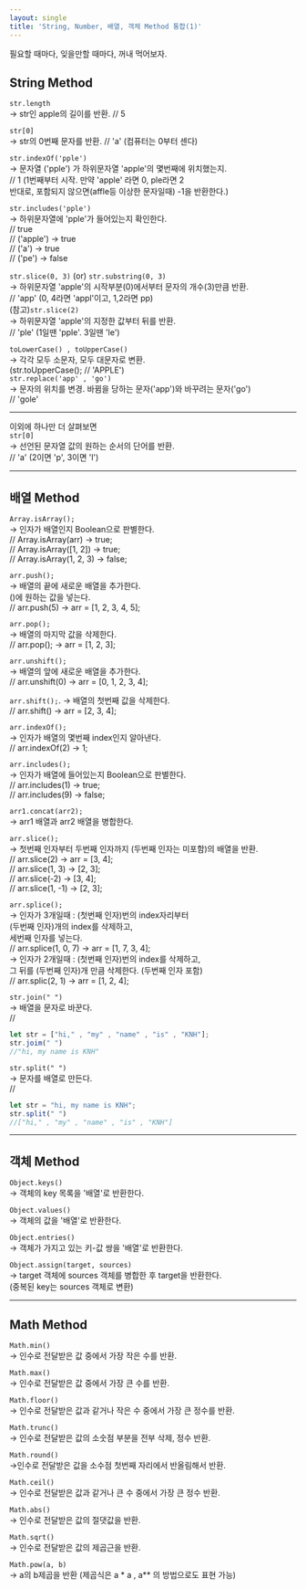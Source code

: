 ```yaml
---
layout: single
title: 'String, Number, 배열, 객체 Method 통합(1)'
---
```


필요할 때마다, 잊을만할 때마다, 꺼내 먹어보자.

<h2>String Method</h2>

>
`str.length`  
-> str인 apple의 길이를 반환. // 5  

>
`str[0]`  
-> str의 0번째 문자를 반환. // 'a' (컴퓨터는 0부터 센다)  

>
`str.indexOf('pple')`  
-> 문자열 ('pple') 가 하위문자열 'apple'의 몇번째에 위치했는지.  
// 1 (1번째부터 시작. 만약 'apple' 라면 0, ple라면 2  
반대로, 포함되지 않으면(affle등 이상한 문자일때) -1을 반환한다.)  

>
`str.includes('pple')`  
-> 하위문자열에 'pple'가 들어있는지 확인한다.  
// true  
// ('apple') -> true  
// ('a') -> true  
// ('pe') -> false  

>
`str.slice(0, 3)` (or) `str.substring(0, 3)`  
-> 하위문자열 'apple'의 시작부분(0)에서부터 문자의 개수(3)만큼 반환.  
// 'app' (0, 4라면 'appl'이고, 1,2라면 pp)  
(참고)`str.slice(2)`  
-> 하위문자열 'apple'의 지정한 값부터 뒤를 반환.  
// 'ple' (1일땐 'pple'. 3일땐 'le')  

>
`toLowerCase() , toUpperCase()`  
-> 각각 모두 소문자, 모두 대문자로 변환.  
(str.toUpperCase(); // 'APPLE')  
`str.replace('app' , 'go')`  
-> 문자의 위치를 변경. 바뀜을 당하는 문자('app')와 바꾸려는 문자('go')  
// 'gole'  


****
이외에 하나만 더 살펴보면  
`str[0]`  
-> 선언된 문자열 값의 원하는 순서의 단어를 반환.  
// 'a' (2이면 'p', 	3이면 'l')  

****

<h2>배열 Method</h2>

>
`Array.isArray();`  
-> 인자가 배열인지 Boolean으로 판별한다.  
// Array.isArray(arr) -> true;  
// Array.isArray([1, 2]) -> true;  
// Array.isArray(1, 2, 3) -> false;

>
`arr.push();`  
-> 배열의 끝에 새로운 배열을 추가한다.  
()에 원하는 값을 넣는다.  
// arr.push(5) -> arr = [1, 2, 3, 4, 5];

>
`arr.pop();`  
-> 배열의 마지막 값을 삭제한다.  
// arr.pop(); -> arr = [1, 2, 3];

>
`arr.unshift();`  
-> 배열의 앞에 새로운 배열을 추가한다.  
// arr.unshift(0) -> arr = [0, 1, 2, 3, 4];

>
`arr.shift();`. 
-> 배열의 첫번째 값을 삭제한다.  
// arr.shift() -> arr = [2, 3, 4];

>
`arr.indexOf();`  
-> 인자가 배열의 몇번째 index인지 알아낸다.  
// arr.indexOf(2) -> 1;

>
`arr.includes();`  
-> 인자가 배열에 들어있는지 Boolean으로 판별한다.  
// arr.includes(1) -> true;  
// arr.includes(9) -> false;

>
`arr1.concat(arr2);`  
-> arr1 배열과 arr2 배열을 병합한다.

>
`arr.slice();`  
-> 첫번째 인자부터 두번째 인자까지 (두번째 인자는 미포함)의 배열을 반환.  
// arr.slice(2) -> arr = [3, 4];  
// arr.slice(1, 3) -> [2, 3];  
// arr.slice(-2) -> [3, 4];  
// arr.slice(1, -1) -> [2, 3];  

>
`arr.splice();`  
-> 인자가 3개일때 : (첫번째 인자)번의 index자리부터  
(두번째 인자)개의 index를 삭제하고,  
세번째 인자를 넣는다.  
// arr.splice(1, 0, 7) -> arr = [1, 7, 3, 4];  
-> 인자가 2개일때 : (첫번째 인자)번의 index를 삭제하고,  
그 뒤를 (두번째 인자)개 만큼 삭제한다. (두번째 인자 포함)  
// arr.splic(2, 1) -> arr = [1, 2, 4];  

>
`str.join(" ")`  
-> 배열을 문자로 바꾼다.  
//  
```javascript
let str = ["hi," , "my" , "name" , "is" , "KNH"];
str.joim(" ")
//"hi, my name is KNH"
```  

>
`str.split(" ")`  
-> 문자를 배열로 만든다.  
//  
```javascript
let str = "hi, my name is KNH";
str.split(" ")
//["hi," , "my" , "name" , "is" , "KNH"]
```   

***

<h2>객체 Method</h2>  

>
`Object.keys()`  
-> 객체의 key 목록을 '배열'로 반환한다.  

>
`Object.values()`  
-> 객체의 값을 '배열'로 반환한다.  

>
`Object.entries()`  
-> 객체가 가지고 있는 키-값 쌍을 '배열'로 반환한다.  

>
`Object.assign(target, sources)`  
-> target 객체에 sources 객체를 병합한 후 target을 반환한다.  
(중복된 key는 sources 객체로 변환) 

***

<h2>Math Method</h2>

> 
`Math.min()`  
-> 인수로 전달받은 값 중에서 가장 작은 수를 반환.  

>
`Math.max()`  
-> 인수로 전달받은 값 중에서 가장 큰 수를 반환.  

>
`Math.floor()`  
-> 인수로 전달받은 값과 같거나 작은 수 중에서 가장 큰 정수를 반환.  

>
`Math.trunc()`  
-> 인수로 전달받은 값의 소숫점 부분을 전부 삭제, 정수 반환.  

>
`Math.round()`  
->인수로 전달받은 값을 소수점 첫번째 자리에서 반올림해서 반환.  

>
`Math.ceil()`  
-> 인수로 전달받은 값과 같거나 큰 수 중에서 가장 큰 정수 반환.  

>
`Math.abs()`  
-> 인수로 전달받은 값의 절댓값을 반환.  


>
`Math.sqrt()`  
-> 인수로 전달받은 값의 제곱근을 반환.  

>
`Math.pow(a, b)`  
-> a의 b제곱을 반환
(제곱식은 a * a , a** 의 방법으로도 표현 가능)  

